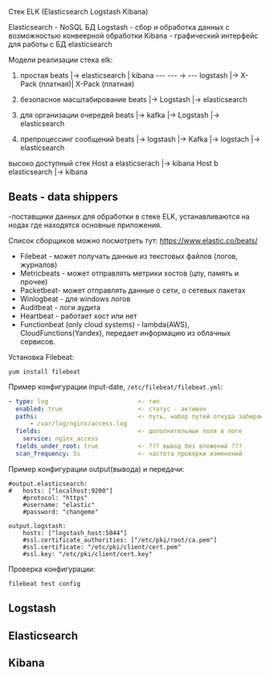 Стек ELK (Elasticsearch Logstash Kibana)

Elasticsearch - NoSQL БД
Logstash - сбор и обработка данных с возможностью конвеерной обработки 
Kibana - графический интерфейс для работы с БД elasticsearch



Модели реализации стека elk:

1) простая
beats 		|->	elasticsearch	|	kibana
	---				---			->	---
logstash	|->	X-Pack (платная)|	X-Pack (платная)	

2) безопасное масштабирование
beats		|-> Logstash		|-> elasticsearch

3) для организации очередей
beats		|-> kafka			|-> Logstash	|->	elasticsearch

4) препроцессинг сообщений
beats		|->	logstash		|->	Kafka		|-> logstach	|-> elasticsearch

высоко доступный стек
Host a
elasticserach	|-> kibana
Host b
elasticsearch	|->	kibana


Beats - data shippers
---
-поставщики данных для обработки в стеке ELK, устанавливаются на нодах где находятся основные приложения.

Список сборщиков можно посмотреть тут: https://www.elastic.co/beats/
- Filebeat - может получать данные из текстовых файлов (логов, журналов)
- Metricbeats - может отправлять метрики хостов (цпу, память и прочее)
- Packetbeat- может отправлять данные о сети, о сетевых пакетах
- Winlogbeat - для windows логов
- Auditbeat - логи аудита
- Heartbeat - работает хост или нет
- Functionbeat (only cloud systems) - lambda(AWS), CloudFunctions(Yandex), передает информацию из облачных сервисов.

Установка Filebeat:
```
yum install filebeat
```
Пример конфигурации input-date, ```/etc/filebeat/filebeat.yml```:
```yml
- type: log 						<- тип
  enabled: true						<- статус - активен
  paths:							<- путь, набор путей откуда забираются логи (можно использовать регулярки)
	  - /var/log/nginx/access.log
  fields:							<- дополнительные поля в логе
	service: nginx_access
  fields_under_root: true			<- ??? вывод без вложений ???
  scan_frequency: 5s				<- частота проверки изменений
```
Пример конфигурации output(вывода) и передачи:
```
#output.elasticsearch:
# 	hosts: ["localhost:9200"]
	#protocol: "https"
	#username: "elastic"
	#password: "changeme"

output.logstash:
	hosts: ["logstash_host:5044"]
	#ssl.certificate_authorities: ["/etc/pki/root/ca.pem"]
	#ssl.certificate: "/etc/pki/client/cert.pem"
	#ssl.key: "/etc/pki/client/cert.key"
```

Проверка конфигурации:
```
filebeat test config
```

Logstash
---



Elasticsearch
---

Kibana
---

